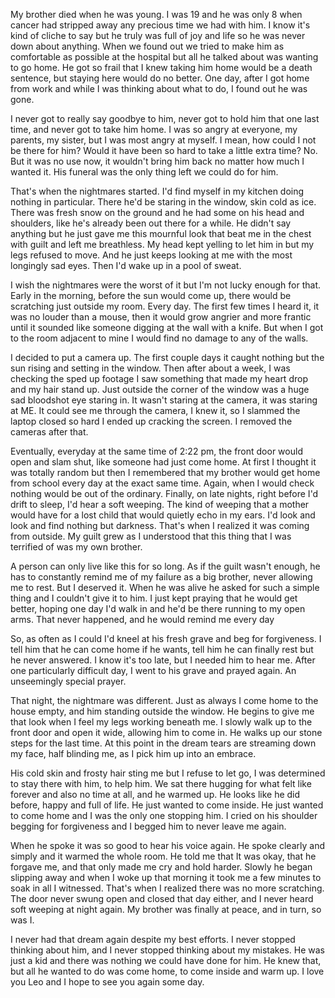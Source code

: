My brother died when he was young. I was 19 and he was only 8 when cancer had stripped away any precious time we had with him. I know it's kind of cliche to say but he truly was full of joy and life so he was never down about anything. When we found out we tried to make him as comfortable as possible at the hospital but all he talked about was wanting to go home. He got so frail that I knew taking him home would be a death sentence, but staying here would do no better. One day, after I got home from work and while I was thinking about what to do, I found out he was gone.

I never got to really say goodbye to him, never got to hold him that one last time, and never got to take him home. I was so angry at everyone, my parents, my sister, but I was most angry at myself. I mean, how could I not be there for him? Would it have been so hard to take a little extra time? No. But it was no use now, it wouldn't bring him back no matter how much I wanted it. His funeral was the only thing left we could do for him.

That's when the nightmares started. I'd find myself in my kitchen doing nothing in particular. There he'd be staring in the window, skin cold as ice. There was fresh snow on the ground and he had some on his head and shoulders, like he's already been out there for a while. He didn't say anything but he just gave me this mournful look that beat me in the chest with guilt and left me breathless. My head kept yelling to let him in but my legs refused to move. And he just keeps looking at me with the most longingly sad eyes. Then I'd wake up in a pool of sweat.

I wish the nightmares were the worst of it but I'm not lucky enough for that. Early in the morning, before the sun would come up, there would be scratching just outside my room. Every day. The first few times I heard it, it was no louder than a mouse, then it would grow angrier and more frantic until it sounded like someone digging at the wall with a knife. But when I got to the room adjacent to mine I would find no damage to any of the walls.

I decided to put a camera up. The first couple days it caught nothing but the sun rising and setting in the window. Then after about a week, I was checking the sped up footage I saw something that made my heart drop and my hair stand up. Just outside the corner of the window was a huge sad bloodshot eye staring in. It wasn't staring at the camera, it was staring at ME. It could see me through the camera, I knew it, so I slammed the laptop closed so hard I ended up cracking the screen. I removed the cameras after that.

Eventually, everyday at the same time of 2:22 pm, the front door would open and slam shut, like someone had just come home. At first I thought it was totally random but then I remembered that my brother would get home from school every day at the exact same time. Again, when I would check nothing would be out of the ordinary. Finally, on late nights, right before I'd drift to sleep, I'd hear a soft weeping. The kind of weeping that a mother would have for a lost child that would quietly echo in my ears. I'd look and look and find nothing but darkness. That's when I realized it was coming from outside. My guilt grew as I understood that this thing that I was terrified of was my own brother.

A person can only live like this for so long. As if the guilt wasn't enough, he has to constantly remind me of my failure as a big brother, never allowing me to rest. But I deserved it. When he was alive he asked for such a simple thing and I couldn't give it to him. I just kept praying that he would get better, hoping one day I'd walk in and he'd be there running to my open arms. That never happened, and he would remind me every day 

So, as often as I could I'd kneel at his fresh grave and beg for forgiveness. I tell him that he can come home if he wants, tell him he can finally rest but he never answered. I know it's too late, but I needed him to hear me. After one particularly difficult day, I went to his grave and prayed again. An unseemingly special prayer.

That night, the nightmare was different. Just as always I come home to the house empty, and him standing outside the window. He begins to give me that look when I feel my legs working beneath me. I slowly walk up to the front door and open it wide, allowing him to come in. He walks up our stone steps for the last time. At this point in the dream tears are streaming down my face, half blinding me, as I pick him up into an embrace.

His cold skin and frosty hair sting me but I refuse to let go, I was determined to stay there with him, to help him. We sat there hugging for what felt like forever and also no time at all, and he warmed up. He looks like he did before, happy and full of life. He just wanted to come inside. He just wanted to come home and I was the only one stopping him. I cried on his shoulder begging for forgiveness and I begged him to never leave me again. 

When he spoke it was so good to hear his voice again. He spoke clearly and simply and it warmed the whole room. He told me that It was okay, that he forgave me, and that only made me cry and hold harder. Slowly he began slipping away and when I woke up that morning it took me a few minutes to soak in all I witnessed. That's when I realized there was no more scratching. The door never swung open and closed that day either, and I never heard soft weeping at night again. My brother was finally at peace, and in turn, so was I.

I never had that dream again despite my best efforts. I never stopped thinking about him, and I never stopped thinking about my mistakes. He was just a kid and there was nothing we could have done for him. He knew that, but all he wanted to do was come home, to come inside and warm up. I love you Leo and I hope to see you again some day.